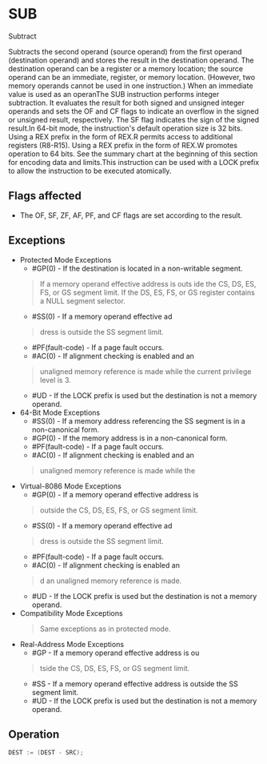 # SUB

Subtract

Subtracts the second operand (source operand) from the first operand (destination operand) and stores the result in the destination operand.
The destination operand can be a register or a memory location; the source operand can be an immediate, register, or memory location.
(However, two memory operands cannot be used in one instruction.) When an immediate value is used as an operanThe SUB instruction performs integer subtraction.
It evaluates the result for both signed and unsigned integer operands and sets the OF and CF flags to indicate an overflow in the signed or unsigned result, respectively.
The SF flag indicates the sign of the signed result.In 64-bit mode, the instruction's default operation size is 32 bits.
Using a REX prefix in the form of REX.R permits access to additional registers (R8-R15).
Using a REX prefix in the form of REX.W promotes operation to 64 bits.
See the summary chart at the beginning of this section for encoding data and limits.This instruction can be used with a LOCK prefix to allow the instruction to be executed atomically.

## Flags affected

- The OF, SF, ZF, AF, PF, and CF flags are set according to the result.

## Exceptions

- Protected Mode Exceptions
  - #GP(0) - If the destination is located in a non-writable segment.
  > If a memory operand effective address is outs
  > ide the CS, DS, ES, FS, or GS segment limit.
  > If the DS, ES, FS, or GS register contains a NULL segment selector.
  - #SS(0) - If a memory operand effective ad
  > dress is outside the SS segment limit.
  - #PF(fault-code) - If a page fault occurs.
  - #AC(0) - If alignment checking is enabled and an
  > unaligned memory reference is made while the 
  > current privilege level is 3.
  - #UD - If the LOCK prefix is used but the destination is not a memory operand.
- 64-Bit Mode Exceptions
  - #SS(0) - If a memory address referencing the SS segment is in a non-canonical form.
  - #GP(0) - If the memory address is in a non-canonical form.
  - #PF(fault-code) - If a page fault occurs.
  - #AC(0) - If alignment checking is enabled and an
  > unaligned memory reference is made while the 
- Virtual-8086 Mode Exceptions
  - #GP(0) - If a memory operand effective address is
  > outside the CS, DS, ES, FS, or GS segment limit.
  - #SS(0) - If a memory operand effective ad
  > dress is outside the SS segment limit.
  - #PF(fault-code) - If a page fault occurs.
  - #AC(0) - If alignment checking is enabled an
  > d an unaligned memory reference is made.
  - #UD - If the LOCK prefix is used but the destination is not a memory operand.
- Compatibility Mode Exceptions
  > Same exceptions as in protected mode.
- Real-Address Mode Exceptions
  - #GP - If a memory operand effective address is ou
  > tside the CS, DS, ES, FS, or GS segment limit.
  - #SS - If a memory operand effective address is outside the SS segment limit.
  - #UD - If the LOCK prefix is used but the destination is not a memory operand.

## Operation

```C
DEST := (DEST - SRC);
```
